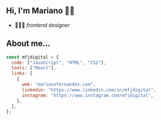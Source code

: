 ## Hi, I'm Mariano 👋🏽

- 👨🏻‍💻 _frontend designer_


## About me...

```js
const mfjdigital = {
  code: ["JavaScript", "HTML", "CSS"],
  tools: ["React"],
  links: [
    {
      web: "marianofernandez.com",
      linkedin: "https://www.linkedin.com/in/mfjdigital",
      instagram: "https://www.instagram.com/mfjdigital",
    },
  ],
};
```
